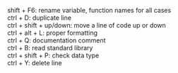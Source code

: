 shift + F6: rename variable, function names for all cases<br>
ctrl + D: duplicate line<br>
ctrl + shift + up/down: move a line of code up or down<br>
ctrl + alt + L: proper formatting<br>
ctrl + Q: documentation comment<br>
ctrl + B: read standard library<br>
ctrl + shift + P: check data type<br>
ctrl + Y: delete line

